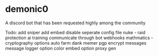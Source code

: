 # demonic0
A discord bot that has been requested highly among the community


Todo:
add sniper
add embed disable
seperate config file
nuke - raid protection
ai training
communicate through bot
webhooks
mathmatics - cryptography options
auto farm dank memer
pgp encrypt messages
message logger option
color embed option
proxy gen 
